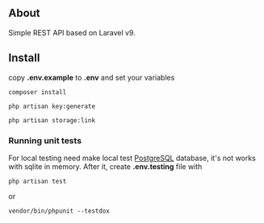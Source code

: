 ## About

Simple REST API based on Laravel v9.


## Install
copy <b>.env.example</b> to <b>.env</b> and set your variables

    composer install

    php artisan key:generate

    php artisan storage:link


### Running unit tests

For local testing need make local test <u>PostgreSQL</u> database, it's not works with sqlite in memory. After it, create <b>.env.testing</b> file with 

    php artisan test
or

    vendor/bin/phpunit --testdox
